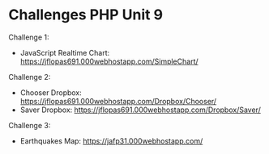 # Challenges PHP Unit 9

Challenge 1:
- JavaScript Realtime Chart: https://jflopas691.000webhostapp.com/SimpleChart/

Challenge 2:
- Chooser Dropbox: https://jflopas691.000webhostapp.com/Dropbox/Chooser/
- Saver Dropbox: https://jflopas691.000webhostapp.com/Dropbox/Saver/

Challenge 3:
- Earthquakes Map: https://jafp31.000webhostapp.com/
